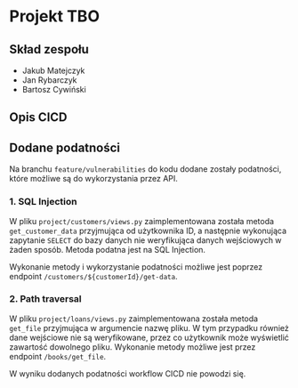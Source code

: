# Projekt TBO
## Skład zespołu
- Jakub Matejczyk
- Jan Rybarczyk
- Bartosz Cywiński

## Opis CICD


## Dodane podatności

Na branchu `feature/vulnerabilities` do kodu dodane zostały podatności, które możliwe są do wykorzystania przez API.
### 1. SQL Injection
W pliku `project/customers/views.py` zaimplementowana została metoda `get_customer_data` przyjmująca od użytkownika ID, a następnie wykonująca zapytanie `SELECT` do bazy danych nie weryfikująca danych wejściowych w żaden sposób. Metoda podatna jest na SQL Injection.

Wykonanie metody i wykorzystanie podatności możliwe jest poprzez endpoint `/customers/${customerId}/get-data`.

### 2. Path traversal
W pliku `project/loans/views.py` zaimplementowana została metoda `get_file` przyjmująca w argumencie nazwę pliku. W tym przypadku również dane wejściowe nie są weryfikowane, przez co użytkownik może wyświetlić zawartość dowolnego pliku. Wykonanie metody możliwe jest przez endpoint `/books/get_file`.


W wyniku dodanych podatności workflow CICD nie powodzi się.
